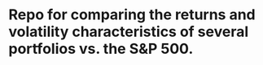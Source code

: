 # Repo for comparing the returns and volatility characteristics of several portfolios vs. the S&P 500.
